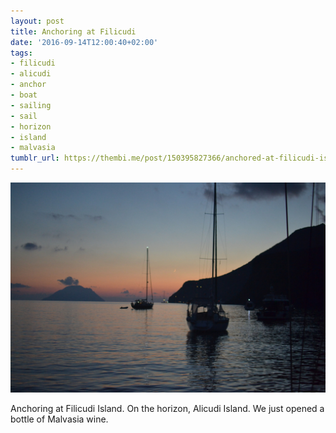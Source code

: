 ```yaml
---
layout: post
title: Anchoring at Filicudi
date: '2016-09-14T12:00:40+02:00'
tags:
- filicudi
- alicudi
- anchor
- boat
- sailing
- sail
- horizon
- island
- malvasia
tumblr_url: https://thembi.me/post/150395827366/anchored-at-filicudi-island-on-the-horizon
---
```

 ![](/files/tumblr_od6ys1N7TL1tq106bo1_1280.jpg)  

Anchoring at Filicudi Island. On the horizon, Alicudi Island. We just opened a bottle of Malvasia wine.
